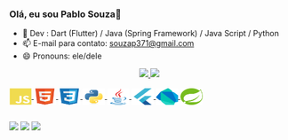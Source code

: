 ### Olá, eu sou Pablo Souza👋



<!-- - 🔭 Hoje trabalho com front-end -->
- 🌱 Dev : Dart (Flutter) / Java (Spring Framework) / Java Script / Python
- 📫 E-mail para contato: souzap371@gmail.com
- 😄 Pronouns: ele/dele


<link rel="stylesheet" href="https://cdn.jsdelivr.net/gh/devicons/devicon@v2.15.1/devicon.min.css">
<i class="devicon-adonisjs-original "></i>
          
          

<div align="center">
  <a href="https://github.com/souzap371">
  <img height="180em" src="https://github-readme-stats.vercel.app/api?username=souzap371&show_icons=true&theme=dark&include_all_commits=true&count_private=true"/>
  <img height="180em" src="https://github-readme-stats.vercel.app/api/top-langs/?username=souzap371&layout=compact&langs_count=7&theme=dark"/>
</div>

<div style="display: inline_block"><br>
  <img align="center" alt="Pablo-Js" height="30" width="40" src="https://raw.githubusercontent.com/devicons/devicon/master/icons/javascript/javascript-plain.svg">
  <img align="center" alt="Pablo-HTML" height="30" width="40" src="https://raw.githubusercontent.com/devicons/devicon/master/icons/html5/html5-original.svg">
  <img align="center" alt="Pablo-CSS" height="30" width="40" src="https://raw.githubusercontent.com/devicons/devicon/master/icons/css3/css3-original.svg">
  <img align="center" alt="Pablo-Python" height="30" width="40" src="https://raw.githubusercontent.com/devicons/devicon/master/icons/python/python-original.svg">
 <img align="center" alt="Pablo-Java" height="30" width="40" src="https://raw.githubusercontent.com/devicons/devicon/master/icons/java/java-original.svg">
 <img align="center" alt="Pablo-Flutter" height="30" width="40" src="https://raw.githubusercontent.com/devicons/devicon/master/icons/flutter/flutter-original.svg">
 <img align="center" alt="Pablo-Dart" height="30" width="40" src="https://raw.githubusercontent.com/devicons/devicon/master/icons/dart/dart-original.svg">
 <img align="center" alt="Pablo-Dart" height="30" width="40" src="https://raw.githubusercontent.com/devicons/devicon/master/icons/spring/spring-original.svg">
  
  <!--
  <img align="center" alt="Pablo-Csharp" height="30" width="40" src="https://raw.githubusercontent.com/devicons/devicon/master/icons/csharp/csharp-original.svg">
  -->
  <!--
  <img align="right" alt="Rafa-pic" height="150" style="border-radius:50px;" src="https://media.discordapp.net/attachments/639956127056134178/890373478988013628/Publicacoes_Instagram_1_1.png?width=676&height=676">
  -->
</div>

##

<div>
  <a href="https://instagram.com/pablo_souza_ps" target="_blank"><img src="https://img.shields.io/badge/-Instagram-%23E4405F?style=for-the-badge&logo=instagram&logoColor=white" target="_blank"></a>
 	<a href = "mailto:souzap371@gmail.com"><img src="https://img.shields.io/badge/-Gmail-%23333?style=for-the-badge&logo=gmail&logoColor=white" target="_blank"></a>
  <a href="https://www.linkedin.com/in/pablo-souza-41232699" target="_blank"><img src="https://img.shields.io/badge/-LinkedIn-%230077B5?style=for-the-badge&logo=linkedin&logoColor=white" target="_blank"></a> 
</div>

  <!-- ![Snake animation](https://github.com/souzap371/rafaballerini/blob/output/github-contribution-grid-snake.svg) -->
